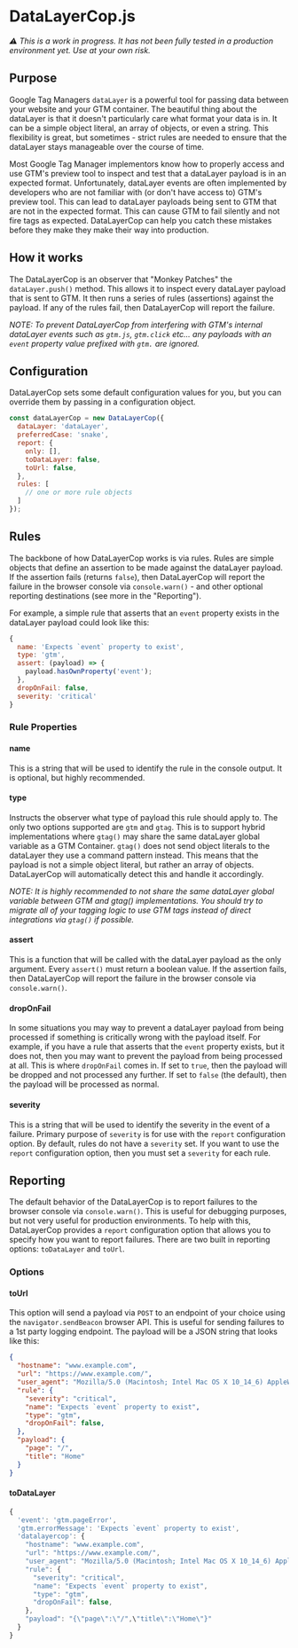 # DataLayerCop.js

_⚠️ *This is a work in progress.* It has not been fully tested in a production environment yet. Use at your own risk._

## Purpose
Google Tag Managers `dataLayer` is a powerful tool for passing data between your website and your GTM container. The beautiful thing about the dataLayer is that it doesn't particularly care what format your data is in. It can be a simple object literal, an array of objects, or even a string. This flexibility is great, but sometimes - strict rules are needed to ensure that the dataLayer stays manageable over the course of time.

Most Google Tag Manager implementors know how to properly access and use GTM's preview tool to inspect and test that a dataLayer payload is in an expected format. Unfortunately, dataLayer events are often implemented by developers who are not familiar with (or don't have access to) GTM's preview tool. This can lead to dataLayer payloads being sent to GTM that are not in the expected format. This can cause GTM to fail silently and not fire tags as expected. DataLayerCop can help you catch these mistakes before they make they make their way into production.

## How it works
The DataLayerCop is an observer that "Monkey Patches" the `dataLayer.push()` method. This allows it to inspect every dataLayer payload that is sent to GTM. It then runs a series of rules (assertions) against the payload. If any of the rules fail, then DataLayerCop will report the failure.

_*NOTE:* To prevent DataLayerCop from interfering with GTM's internal dataLayer events such as `gtm.js`, `gtm.click` etc... any payloads with an `event` property value prefixed with `gtm.` are ignored._

## Configuration

DataLayerCop sets some default configuration values for you, but you can override them by passing in a configuration object. 

```javascript
const dataLayerCop = new DataLayerCop({
  dataLayer: 'dataLayer',
  preferredCase: 'snake',
  report: {
    only: [],
    toDataLayer: false,
    toUrl: false,
  },
  rules: [
    // one or more rule objects
  ]
});
```

## Rules

The backbone of how DataLayerCop works is via rules. Rules are simple objects that define an assertion to be made against the dataLayer payload. If the assertion fails (returns `false`), then DataLayerCop will report the failure in the browser console via `console.warn()` - and other optional reporting destinations (see more in the "Reporting").

For example, a simple rule that asserts that an `event` property exists in the dataLayer payload could look like this:

```javascript
{
  name: 'Expects `event` property to exist',
  type: 'gtm',
  assert: (payload) => {
    payload.hasOwnProperty('event');
  },
  dropOnFail: false,
  severity: 'critical'
}
```

### Rule Properties

#### name
This is a string that will be used to identify the rule in the console output. It is optional, but highly recommended.

#### type
Instructs the observer what type of payload this rule should apply to. The only two options supported are `gtm` and `gtag`. This is to support hybrid implementations where `gtag()` may share the same dataLayer global variable as a GTM Container. `gtag()` does not send object literals to the dataLayer they use a command pattern instead. This means that the payload is not a simple object literal, but rather an array of objects. DataLayerCop will automatically detect this and handle it accordingly.

_*NOTE:* It is highly recommended to not share the same dataLayer global variable between GTM and gtag() implementations. You should try to migrate all of your tagging logic to use GTM tags instead of direct integrations via `gtag()` if possible._

#### assert
This is a function that will be called with the dataLayer payload as the only argument. Every `assert()` must return a boolean value. If the assertion fails, then DataLayerCop will report the failure in the browser console via `console.warn()`.

#### dropOnFail
In some situations you may way to prevent a dataLayer payload from being processed if something is critically wrong with the payload itself. For example, if you have a rule that asserts that the `event` property exists, but it does not, then you may want to prevent the payload from being processed at all. This is where `dropOnFail` comes in. If set to `true`, then the payload will be dropped and not processed any further. If set to `false` (the default), then the payload will be processed as normal.

#### severity
This is a string that will be used to identify the severity in the event of a failure. Primary purpose of `severity` is for use with the `report` configuration option. By default, rules do not have a `severity` set. If you want to use the `report` configuration option, then you must set a `severity` for each rule. 

## Reporting

The default behavior of the DataLayerCop is to report failures to the browser console via `console.warn()`. This is useful for debugging purposes, but not very useful for production environments. To help with this, DataLayerCop provides a `report` configuration option that allows you to specify how you want to report failures. There are two built in reporting options: `toDataLayer` and `toUrl`.

### Options

#### toUrl
This option will send a payload via `POST` to an endpoint of your choice using the `navigator.sendBeacon` browser API. This is useful for sending failures to a 1st party logging endpoint. The payload will be a JSON string that looks like this:

```json
{
  "hostname": "www.example.com",
  "url": "https://www.example.com/",
  "user_agent": "Mozilla/5.0 (Macintosh; Intel Mac OS X 10_14_6) AppleWebKit/537.36 (KHTML, like Gecko)",
  "rule": {
    "severity": "critical",
    "name": "Expects `event` property to exist",
    "type": "gtm",
    "dropOnFail": false,
  },
  "payload": {
    "page": "/",
    "title": "Home"
  }
}
```

#### toDataLayer

```javascript
{
  'event': 'gtm.pageError',
  'gtm.errorMessage': 'Expects `event` property to exist',
  'datalayercop': {
    "hostname": "www.example.com",
    "url": "https://www.example.com/",
    "user_agent": "Mozilla/5.0 (Macintosh; Intel Mac OS X 10_14_6) AppleWebKit/537.36 (KHTML, like Gecko)",
    "rule": {
      "severity": "critical",
      "name": "Expects `event` property to exist",
      "type": "gtm",
      "dropOnFail": false,
    },
    "payload": "{\"page\":\"/",\"title\":\"Home\"}"
  }
}
```